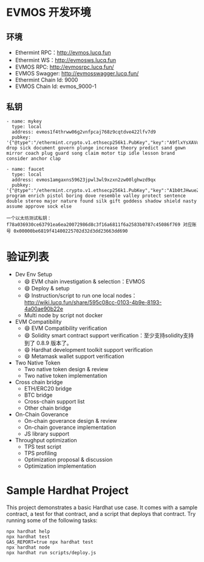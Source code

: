 # EVMOS 开发环境
## 环境
* Ethermint RPC：http://evmos.lucq.fun
* Ethermint WS：http://evmosws.lucq.fun
* EVMOS RPC: http://evmosrpc.lucq.fun/
* EVMOS Swagger: http://evmosswagger.lucq.fun/
* Ethermint Chain Id: 9000
* EVMOS Chain Id: evmos_9000-1

## 私钥
```
- name: mykey
  type: local
  address: evmos1f4thrww06g2vnfpcaj768z9cqtdve422lfv7d9
  pubkey: '{"@type":"/ethermint.crypto.v1.ethsecp256k1.PubKey","key":"A9flxYsXAVoi72lh8n3ouVzxmORuF9/fz53lM+l4v5VR"}'
drop sick document govern plunge increase theory predict sand gown mirror coach plug guard song claim motor tip idle lesson brand consider anchor clap

- name: faucet
  type: local
  address: evmos1amgaxns59623jpwl3wl9xzxn2zw00lghwzd9qx
  pubkey: '{"@type":"/ethermint.crypto.v1.ethsecp256k1.PubKey","key":"A1b0tJHwueZkj/Zp1lYgyLNJ3eknw0rUoF5pOXdvf+6a"}'
program enrich pistol boring dove resemble valley protect sentence double stereo major nature found silk gift goddess shadow shield nasty assume approve sock else

一个以太坊测试私钥：f78a036930ce63791ea6ea20072986d8c3f16a6811f6a2583b0787c45086f769 对应账号 0x00000be6819f41400225702d32d3dd23663dd690
```

# 验证列表
* Dev Env Setup	
	* 😄 EVM chain investigation & selection：EVMOS
	* 😄 Deploy & setup
	* 😄 Instruction/script to run one local nodes：http://wiki.lucq.fun/share/595c08cc-0103-4b9e-8193-4a00ae90b22e
	* Multi node by script not docker
* EVM Compatibility	
	* 😄 EVM Compatibility verification
	* 😄 Solidity smart contract support verification：至少支持solidity支持到了 0.8.9 版本了。
	* 😄 Hardhat development toolkit support verification
	* 😄 Metamask wallet support verification
* Two Native Token	
	* Two native token design & review
	* Two native token implementation
* Cross chain bridge	
	* ETH/ERC20 bridge
	* BTC bridge
	* Cross-chain support list
	* Other chain bridge
* On-Chain Goverance	
	* On-chain goverance design & review
	* On-chain goverance implementation
	* JS library support
* Throughput optimization	
	* TPS test script
	* TPS profiling
	* Optimization proposal & discussion
	* Optimization implementation


# Sample Hardhat Project

This project demonstrates a basic Hardhat use case. It comes with a sample contract, a test for that contract, and a script that deploys that contract.
Try running some of the following tasks:

```shell
npx hardhat help
npx hardhat test
GAS_REPORT=true npx hardhat test
npx hardhat node
npx hardhat run scripts/deploy.js
```
